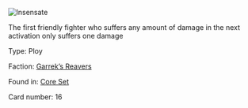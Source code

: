 
![Insensate](https://warhammerunderworlds.com/wp-content/uploads/sites/6/2017/12/016_ENG-Insensate.png)

The first friendly fighter who suffers any amount of damage in the next activation only suffers one damage

Type: Ploy

Faction: [Garrek’s Reavers](/factions/garreks-reavers.md)

Found in: [Core Set](/locations/core-set.md)

Card number: 16
